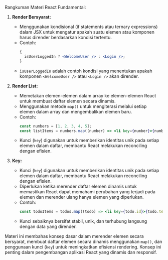 Rangkuman Materi React Fundamental:

1. **Render Bersyarat:**

   - Menggunakan kondisional (if statements atau ternary expressions) dalam JSX untuk mengatur apakah suatu elemen atau komponen harus dirender berdasarkan kondisi tertentu.
   - Contoh:
     ```jsx
     {
       isUserLoggedIn ? <WelcomeUser /> : <Login />;
     }
     ```
   - `isUserLoggedIn` adalah contoh kondisi yang menentukan apakah komponen `<WelcomeUser />` atau `<Login />` akan dirender.

2. **Render List:**

   - Memetakan elemen-elemen dalam array ke elemen-elemen React untuk membuat daftar elemen secara dinamis.
   - Menggunakan metode `map()` untuk mengiterasi melalui setiap elemen dalam array dan mengembalikan elemen baru.
   - Contoh:
     ```jsx
     const numbers = [1, 2, 3, 4, 5];
     const listItems = numbers.map((number) => <li key={number}>{number}</li>);
     ```
   - Kunci (`key`) digunakan untuk memberikan identitas unik pada setiap elemen dalam daftar, membantu React melakukan reconciling dengan efisien.

3. **Key:**
   - Kunci (`key`) digunakan untuk memberikan identitas unik pada setiap elemen dalam daftar, membantu React melakukan reconciling dengan efisien.
   - Diperlukan ketika merender daftar elemen dinamis untuk memastikan React dapat memahami perubahan yang terjadi pada elemen dan merender ulang hanya elemen yang diperlukan.
   - Contoh:
     ```jsx
     const todoItems = todos.map((todo) => <li key={todo.id}>{todo.text}</li>);
     ```
   - Kunci sebaiknya bersifat stabil, unik, dan terhubung langsung dengan data yang dirender.

Materi ini membahas konsep dasar dalam merender elemen secara bersyarat, membuat daftar elemen secara dinamis menggunakan `map()`, dan penggunaan kunci (`key`) untuk meningkatkan efisiensi rendering. Konsep ini penting dalam pengembangan aplikasi React yang dinamis dan responsif.
